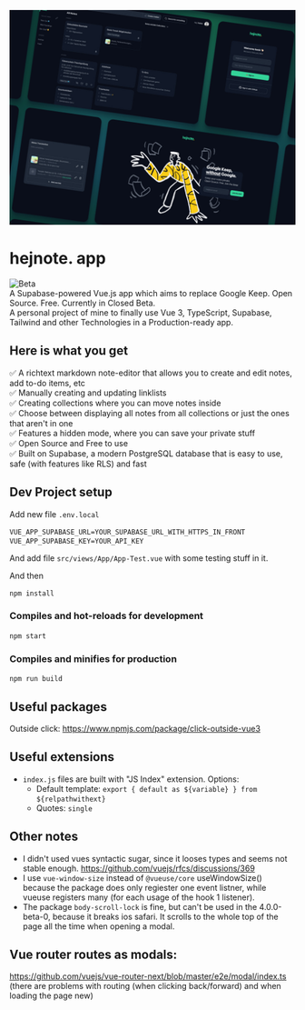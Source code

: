 ![Cover Art](.github/cover.jpg?raw=true "Cover Art")
# hejnote. app
![Beta](https://img.shields.io/badge/status-beta-34D399)<br>
A Supabase-powered Vue.js app which aims to replace Google Keep. Open Source. Free. Currently in Closed Beta.<br>
A personal project of mine to finally use Vue 3, TypeScript, Supabase, Tailwind and other Technologies in a Production-ready app.
<br>

## Here is what you get
✅ A richtext markdown note-editor that allows you to create and edit notes, add to-do items, etc<br>
✅ Manually creating and updating linklists<br>
✅ Creating collections where you can move notes inside<br>
✅ Choose between displaying all notes from all collections or just the ones that aren't in one<br>
✅ Features a hidden mode, where you can save your private stuff<br>
✅ Open Source and Free to use<br>
✅ Built on Supabase, a modern PostgreSQL database that is easy to use, safe (with features like RLS) and fast<br>

## Dev Project setup
Add new file `.env.local`
```
VUE_APP_SUPABASE_URL=YOUR_SUPABASE_URL_WITH_HTTPS_IN_FRONT
VUE_APP_SUPABASE_KEY=YOUR_API_KEY
```
And add file `src/views/App/App-Test.vue` with some testing stuff in it.

And then
```
npm install
```

### Compiles and hot-reloads for development
```
npm start
```

### Compiles and minifies for production
```
npm run build
```

## Useful packages
Outside click: https://www.npmjs.com/package/click-outside-vue3

## Useful extensions
- `index.js` files are built with "JS Index" extension. Options:
	- Default template: `export { default as ${variable} } from ${relpathwithext}`
	- Quotes: `single`


## Other notes
- I didn't used vues syntactic sugar, since it looses types and seems not stable enough. https://github.com/vuejs/rfcs/discussions/369
- I use `vue-window-size` instead of `@vueuse/core` useWindowSize() because the package does only regiester one event listner, while vueuse registers many (for each usage of the hook 1 listener).
- The package `body-scroll-lock` is fine, but can't be used in the 4.0.0-beta-0, because it breaks ios safari. It scrolls to the whole top of the page all the time when opening a modal.


## Vue router routes as modals:
https://github.com/vuejs/vue-router-next/blob/master/e2e/modal/index.ts
(there are problems with routing (when clicking back/forward) and when loading the page new)